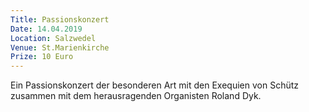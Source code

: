 ```yaml
---
Title: Passionskonzert
Date: 14.04.2019
Location: Salzwedel
Venue: St.Marienkirche
Prize: 10 Euro
---
```


Ein Passionskonzert der besonderen Art mit den Exequien von Schütz zusammen mit dem herausragenden Organisten Roland Dyk.